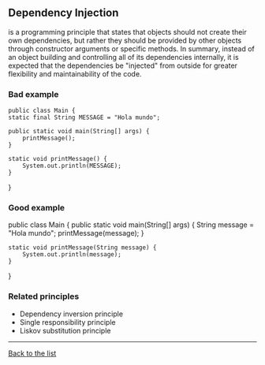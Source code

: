 ## Dependency Injection

is a programming principle that states that objects should not create their own dependencies, but rather they should be provided by other objects through constructor arguments or specific methods. In summary, instead of an object building and controlling all of its dependencies internally, it is expected that the dependencies be "injected" from outside for greater flexibility and maintainability of the code.

### Bad example

    public class Main {
    static final String MESSAGE = "Hola mundo";
    
    public static void main(String[] args) {
        printMessage();
    }
    
    static void printMessage() {
        System.out.println(MESSAGE);
    }
}

### Good example

  public class Main {
    public static void main(String[] args) {
        String message = "Hola mundo";
        printMessage(message);
    }
    
    static void printMessage(String message) {
        System.out.println(message);
    }
}

### Related principles

- Dependency inversion principle
- Single responsibility principle
- Liskov substitution principle



---
[Back to the list](./README.md)